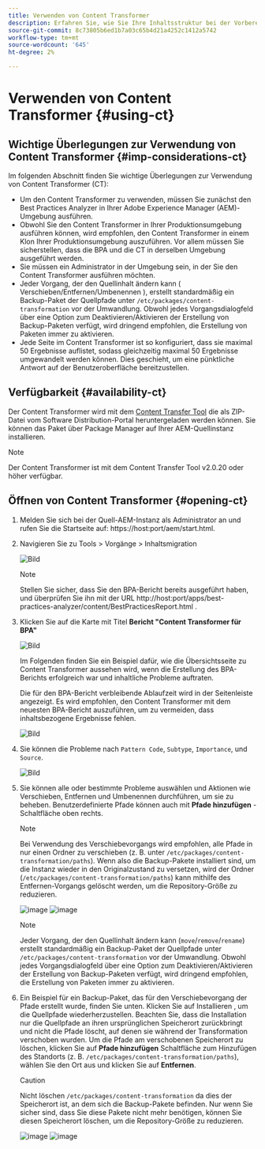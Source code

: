 ```yaml
---
title: Verwenden von Content Transformer
description: Erfahren Sie, wie Sie Ihre Inhaltsstruktur bei der Vorbereitung der Migration auf AEM as a Cloud Service umwandeln.
source-git-commit: 8c73805b6ed1b7a03c65b4d21a4252c1412a5742
workflow-type: tm+mt
source-wordcount: '645'
ht-degree: 2%

---
```


# Verwenden von Content Transformer {#using-ct}

## Wichtige Überlegungen zur Verwendung von Content Transformer {#imp-considerations-ct}

Im folgenden Abschnitt finden Sie wichtige Überlegungen zur Verwendung von Content Transformer (CT):

* Um den Content Transformer zu verwenden, müssen Sie zunächst den Best Practices Analyzer in Ihrer Adobe Experience Manager (AEM)-Umgebung ausführen.
* Obwohl Sie den Content Transformer in Ihrer Produktionsumgebung ausführen können, wird empfohlen, den Content Transformer in einem Klon Ihrer Produktionsumgebung auszuführen. Vor allem müssen Sie sicherstellen, dass die BPA und die CT in derselben Umgebung ausgeführt werden.
* Sie müssen ein Administrator in der Umgebung sein, in der Sie den Content Transformer ausführen möchten.
* Jeder Vorgang, der den Quellinhalt ändern kann ( Verschieben/Entfernen/Umbenennen ), erstellt standardmäßig ein Backup-Paket der Quellpfade unter `/etc/packages/content-transformation` vor der Umwandlung. Obwohl jedes Vorgangsdialogfeld über eine Option zum Deaktivieren/Aktivieren der Erstellung von Backup-Paketen verfügt, wird dringend empfohlen, die Erstellung von Paketen immer zu aktivieren.
* Jede Seite im Content Transformer ist so konfiguriert, dass sie maximal 50 Ergebnisse auflistet, sodass gleichzeitig maximal 50 Ergebnisse umgewandelt werden können. Dies geschieht, um eine pünktliche Antwort auf der Benutzeroberfläche bereitzustellen.

## Verfügbarkeit {#availability-ct}

Der Content Transformer wird mit dem [Content Transfer Tool](/help/journey-migration/content-transfer-tool/using-content-transfer-tool/getting-started-content-transfer-tool.md) die als ZIP-Datei vom Software Distribution-Portal heruntergeladen werden können. Sie können das Paket über Package Manager auf Ihrer AEM-Quellinstanz installieren.

>[!NOTE]
>Der Content Transformer ist mit dem Content Transfer Tool v2.0.20 oder höher verfügbar.

## Öffnen von Content Transformer {#opening-ct}

1. Melden Sie sich bei der Quell-AEM-Instanz als Administrator an und rufen Sie die Startseite auf: https://host:port/aem/start.html.
1. Navigieren Sie zu Tools > Vorgänge > Inhaltsmigration

   ![Bild](/help/journey-migration/content-transformer/assets/ct-1.png)

   >[!NOTE]
   > Stellen Sie sicher, dass Sie den BPA-Bericht bereits ausgeführt haben, und überprüfen Sie ihn mit der URL http://host:port/apps/best-practices-analyzer/content/BestPracticesReport.html .

1. Klicken Sie auf die Karte mit Titel **Bericht &quot;Content Transformer für BPA&quot;**

   ![Bild](/help/journey-migration/content-transformer/assets/ct-2.png)

   Im Folgenden finden Sie ein Beispiel dafür, wie die Übersichtsseite zu Content Transformer aussehen wird, wenn die Erstellung des BPA-Berichts erfolgreich war und inhaltliche Probleme auftraten.

   Die für den BPA-Bericht verbleibende Ablaufzeit wird in der Seitenleiste angezeigt. Es wird empfohlen, den Content Transformer mit dem neuesten BPA-Bericht auszuführen, um zu vermeiden, dass inhaltsbezogene Ergebnisse fehlen.

   ![Bild](/help/journey-migration/content-transformer/assets/ct-3.png)

1. Sie können die Probleme nach `Pattern Code`, `Subtype`, `Importance`, und `Source`.

   ![Bild](/help/journey-migration/content-transformer/assets/ct-4.png)

1. Sie können alle oder bestimmte Probleme auswählen und Aktionen wie Verschieben, Entfernen und Umbenennen durchführen, um sie zu beheben. Benutzerdefinierte Pfade können auch mit **Pfade hinzufügen** -Schaltfläche oben rechts.

   >[!NOTE]
   > Bei Verwendung des Verschiebevorgangs wird empfohlen, alle Pfade in nur einen Ordner zu verschieben (z. B. unter `/etc/packages/content-transformation/paths`). Wenn also die Backup-Pakete installiert sind, um die Instanz wieder in den Originalzustand zu versetzen, wird der Ordner (`/etc/packages/content-transformation/paths`) kann mithilfe des Entfernen-Vorgangs gelöscht werden, um die Repository-Größe zu reduzieren.

   ![image](/help/journey-migration/content-transformer/assets/ct-5.png)
   ![image](/help/journey-migration/content-transformer/assets/ct-6.png)

   >[!NOTE]
   > Jeder Vorgang, der den Quellinhalt ändern kann (`move`/`remove`/`rename`) erstellt standardmäßig ein Backup-Paket der Quellpfade unter `/etc/packages/content-transformation` vor der Umwandlung. Obwohl jedes Vorgangsdialogfeld über eine Option zum Deaktivieren/Aktivieren der Erstellung von Backup-Paketen verfügt, wird dringend empfohlen, die Erstellung von Paketen immer zu aktivieren.

1. Ein Beispiel für ein Backup-Paket, das für den Verschiebevorgang der Pfade erstellt wurde, finden Sie unten. Klicken Sie auf Installieren , um die Quellpfade wiederherzustellen. Beachten Sie, dass die Installation nur die Quellpfade an ihren ursprünglichen Speicherort zurückbringt und nicht die Pfade löscht, auf denen sie während der Transformation verschoben wurden. Um die Pfade am verschobenen Speicherort zu löschen, klicken Sie auf **Pfade hinzufügen** Schaltfläche zum Hinzufügen des Standorts (z. B. `/etc/packages/content-transformation/paths`), wählen Sie den Ort aus und klicken Sie auf **Entfernen**.

   >[!CAUTION]
   > Nicht löschen `/etc/packages/content-transformation` da dies der Speicherort ist, an dem sich die Backup-Pakete befinden. Nur wenn Sie sicher sind, dass Sie diese Pakete nicht mehr benötigen, können Sie diesen Speicherort löschen, um die Repository-Größe zu reduzieren.

   ![image](/help/journey-migration/content-transformer/assets/ct-7.png)
   ![image](/help/journey-migration/content-transformer/assets/ct-8.png)
